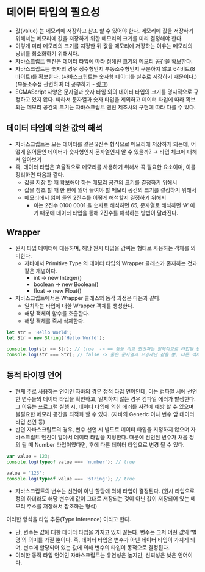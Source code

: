 # 데이터 타입의 필요성

- 값(value) 는 메모리에 저장하고 참조 할 수 있어야 한다. 메모리에 값을 저장하기 위해서는 메모리에 값을 저장하기 위한 메모리의 크기를 미리 결정해야 한다.
- 이렇게 미리 메모리의 크기를 지정한 뒤 값을 메모리에 저장하는 이유는 메모리의 낭비를 최소화하기 위해서다.
- 자바스크립트 엔진은 데이터 타입에 따라 정해진 크기의 메모리 공간을 확보한다.
- 자바스크립트는 숫자의 경우 정수형인지 부동소수형인지 구분하지 않고 64비트(8바이트)를 확보한다.
(자바스크립트는 숫자형 데이터를 실수로 저장하기 때문이다.) (부동소수점 관련하여 더 공부하기 - [링크](https://ko.javascript.info/number))
- ECMAScript 사양은 문자열과 숫자 타임 외의 데이터 타입의 크기를 명시적으로 규정하고 있지 않다. 따라서 문자열과 숫자 타입을 제외하고 데이터 타입에 따라 확보되는 메모리 공간의 크기는 자바스크립트 엔진 제조사의 구현에 따라 다를 수 있다.

## 데이터 타입에 의한 값의 해석

- 자바스크립트는 모든 데이터를 같은 2진수 형식으로 메모리에 저장하게 되는데, 어떻게 읽어들인 데이터가 숫자형인지 문자열인지 알 수 있을까? → 타입 체크에 대해서 알아보기
- 즉, 데이터 타입은 효율적으로 메모리를 사용하기 위해서 꼭 필요한 요소이며, 이를 정리하면 다음과 같다.
    - 값을 저장 할 때 확보해야 하는 메모리 공간의 크기를 결정하기 위해서
    - 값을 참조 할 때 한 번에 읽어 들여야 할 메모리 공간의 크기를 결정하기 위해서
    - 메모리에서 읽어 들인 2진수를 어떻게 해석할지 결정하기 위해서
        - 이는 2진수 0100 0001 을 숫자로 해석하면 65, 문자열로 해석하면 ‘A’ 이기 때문에 데이터 타입을 통해 2진수를 해석하는 방법이 달라진다.

## Wrapper

- 원시 타입 데이터에 대응하며, 해당 원시 타입을 감싸는 형태로 사용하는 객체를 의미한다.
    - 자바에서 Primitive Type 의 데이터 타입의 Wrapper  클래스가 존재하는 것과 같은 개념이다.
        - int → new Integer()
        - boolean → new Boolean()
        - float → new Float()
- 자바스크립트에서는 Wrapper 클래스의 동작 과정은 다음과 같다.
    - 일치하는 타입에 대한 Wrapper 객체를 생성한다.
    - 해당 객체의 함수를 호출한다.
    - 해당 객체를 즉시 삭제한다.

```jsx
let str = 'Hello World';
let Str = new String('Hello World');

console.log(str == Str); // true  -> == 동등 비교 연산자는 암묵적으로 타입을 변환시킨다.
console.log(str === Str); // false -> 둘은 문자열의 모양새만 같을 뿐, 다른 객체이다.
```

## 동적 타이핑 언어

- 현재 주로 사용하는 언어인 자바의 경우 정적 타입 언어인데, 이는 컴파일 시에 선언한 변수들의 데이터 타입을 확인하고, 일치하지 않는 경우 컴파일 에러가 발생한다. 그 이유는 프로그램 실행 시, 데이터 타입에 의한 에러를 사전에 예방 할 수 있으며 불필요한 메모리 공간을 최적화 할 수 있다. (자바의 Generic 이나 변수 앞 데이터 타입 선언 등)
- 반면 자바스크립트의 경우, 변수 선언 시 별도로 데이터 타입을 지정하지 않으며 자바스크립트 엔진이 알아서 데이터 타입을 지정한다. 때문에 선언된 변수가 처음 정의 될 때 Number 타입이였다면, 후에 다른 데이터 타입으로 변경 될 수 있다.

```jsx
var value = 123;
console.log(typeof value === 'number'); // true

value = '123'; 
console.log(typeof value === 'string'); // true
```

- 자바스크립트의 변수는 선언이 아닌 할당에 의해 타입이 결정된다.
(원시 타입으로 정의 하더라도 해당 변수에 값이 그대로 저장되는 것이 아닌 값이 저장되어 있는 메모리 주소를 저장해서 참조하는 형식)

이러한 형식을 타입 추론(Type Inference) 이라고 한다.
- 단, 변수는 값에 대한 데이터 타입을 가지고 있지 않는다. 변수는 그저 어떤 값의 ‘별명’의 의미를 가질 뿐이다. 즉, 데이터 타입은 변수가 아닌 데이터 타입이 가지게 되며, 변수에 할당되어 있는 값에 의해 변수의 타입이 동적으로 결정된다.
- 이러한 동적 타입 언어인 자바스크립트는 유연성은 높지만, 신뢰성은 낮은 언어이다.